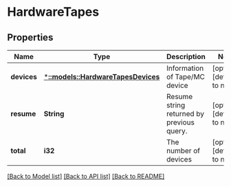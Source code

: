 # HardwareTapes

## Properties
Name | Type | Description | Notes
------------ | ------------- | ------------- | -------------
**devices** | [***::models::HardwareTapesDevices**](HardwareTapesDevices.md) | Information of Tape/MC device | [optional] [default to null]
**resume** | **String** | Resume string returned by previous query. | [optional] [default to null]
**total** | **i32** | The number of devices | [optional] [default to null]

[[Back to Model list]](../README.md#documentation-for-models) [[Back to API list]](../README.md#documentation-for-api-endpoints) [[Back to README]](../README.md)


